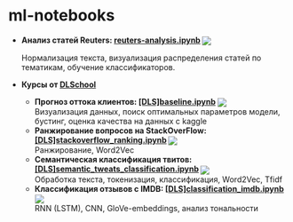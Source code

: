 # ml-notebooks
- **Анализ статей Reuters:   [reuters-analysis.ipynb](./reuters-analysis.ipynb) [<img src="https://colab.research.google.com/assets/colab-badge.svg" align="center">](https://colab.research.google.com/github/mipatov/ml-notebooks/blob/master/reuters-analysis.ipynb)**

    Нормализация текста, визуализация распределения статей по тематикам, обучение классификаторов.
- **Курсы от [DLSchool](https://www.dlschool.org/)**
    - **Прогноз оттока клиентов:   [[DLS]baseline.ipynb](./[DLS]baseline.ipynb) [<img src="https://colab.research.google.com/assets/colab-badge.svg" align="center">](https://colab.research.google.com/github/mipatov/ml-notebooks/blob/master/[DLS]baseline.ipynb)** <br>
        Визуализация данных, поиск оптимальных параметров модели, бустинг, оценка качества на данных с kaggle
    - **Ранжирование вопросов на StackOverFlow:   [[DLS]stackoverflow_ranking.ipynb](./[DLS]stackoverflow_ranking.ipynb) [<img src="https://colab.research.google.com/assets/colab-badge.svg" align="center">](https://colab.research.google.com/github/mipatov/ml-notebooks/blob/master/[DLS]stackoverflow_ranking.ipynb)** <br>
        Ранжирование, Word2Vec  
    - **Семантическая классификация твитов:   [[DLS]semantic_tweats_classification.ipynb](./[DLS]semantic_tweats_classification.ipynb) [<img src="https://colab.research.google.com/assets/colab-badge.svg" align="center">](https://colab.research.google.com/github/mipatov/ml-notebooks/blob/master/[DLS]semantic_tweats_classification.ipynb)** <br>
        Обработка текста, токенизация, классификация, Word2Vec, Tfidf      
    - **Классификация отзывов c IMDB:   [[DLS]classification_imdb.ipynb](./[DLS]classification_imdb.ipynb) [<img src="https://colab.research.google.com/assets/colab-badge.svg" align="center">](https://colab.research.google.com/github/mipatov/ml-notebooks/blob/master/[DLS]classification_imdb.ipynb)** <br>
        RNN (LSTM), CNN, GloVe-embeddings, анализ тональности      
